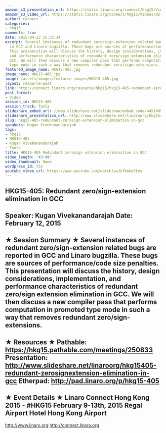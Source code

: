 ```yaml
---
amazon_s3_presentation_url: https://static.linaro.org/connect/hkg15/Videos/02-12-Thursday/HKG15-405.pdf
amazon_s3_video_url: https://static.linaro.org/connect/hkg15/Videos/02-12-Thursday/HKG15-405+Redundant+zerosign-extension+elimination+in+GCC.mp4
author: connect
categories:
- hkg15
comments: true
date: 2015-04-23 15:36:34
excerpt: Several instances of redundant zero/sign-extension related bugs are reported
  in GCC and Linaro bugzilla. These bugs are sources of performance/code size penalties.
  This presentation will discuss the history, design considerations, implementation,
  and performance characteristics of redundant zero/sign extension elimination in
  GCC. We will then discuss a new compiler pass that performs computation in promoted
  type mode in such a way that removes redundant zero/sign-extensions.
featured_image_name: HKG15-405.jpg
image_name: HKG15-405.jpg
image: /assets/images/featured-images/HKG15-405.jpg
layout: resource-post
link: http://connect.linaro.org/resource/hkg15/hkg15-405-redundant-zerosign-extension-elimination-in-gcc/
post_format:
- Video
session_id: HKG15-405
session_track: Tools
slideshare_embed_url: //www.slideshare.net/slideshow/embed_code/44514994
slideshare_presentation_url: http://www.slideshare.net/linaroorg/hkg15405-redundant-zerosignextension-elimination-in-gcc
slug: hkg15-405-redundant-zerosign-extension-elimination-in-gcc
speakers: Kugan Vivekanandarajah
tags:
- hkg15
- HKG15-405
- Kugan Vivekanandarajah
- Tools
title: HKG15-405 Redundant zerosign extension elimination in GCC
video_length: '43:49'
video_thumbnail: None
wordpress_id: 752
youtube_video_url: https://www.youtube.com/watch?v=JkTkmGe3tms
---
```


HKG15-405: Redundant zero/sign-extension elimination in GCC
---------------------------------------------------
Speaker: Kugan Vivekanandarajah
Date: February 12, 2015
---------------------------------------------------
★ Session Summary ★
Several instances of redundant zero/sign-extension related bugs are reported in GCC and Linaro bugzilla. These bugs are sources of performance/code size penalties. This presentation will discuss the history, design considerations, implementation, and performance characteristics of redundant zero/sign extension elimination in GCC. We will then discuss a new compiler pass that performs computation in promoted type mode in such a way that removes redundant zero/sign-extensions.
--------------------------------------------------
★ Resources ★
Pathable: https://hkg15.pathable.com/meetings/250833
Presentation:   http://www.slideshare.net/linaroorg/hkg15405-redundant-zerosignextension-elimination-in-gcc
Etherpad: http://pad.linaro.org/p/hkg15-405
---------------------------------------------------
★ Event Details ★
Linaro Connect Hong Kong 2015 - #HKG15
February 9-13th, 2015
Regal Airport Hotel Hong Kong Airport
---------------------------------------------------
http://www.linaro.org
http://connect.linaro.org
